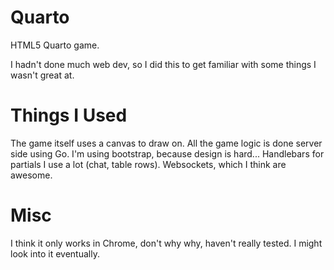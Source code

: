 Quarto
======

HTML5 Quarto game.

I hadn't done much web dev, so I did this to get familiar with some things I wasn't great at.

Things I Used
======
The game itself uses a canvas to draw on.
All the game logic is done server side using Go.
I'm using bootstrap, because design is hard...
Handlebars for partials I use a lot (chat, table rows).
Websockets, which I think are awesome.

Misc
======
I think it only works in Chrome, don't why why, haven't really tested. I might look into it eventually.
